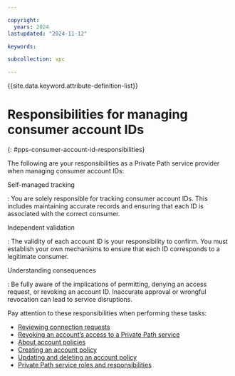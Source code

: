 ```yaml
---

copyright:
  years: 2024
lastupdated: "2024-11-12"

keywords:

subcollection: vpc

---
```


{{site.data.keyword.attribute-definition-list}}

# Responsibilities for managing consumer account IDs
{: #pps-consumer-account-id-responsibilities}

The following are your responsibilities as a Private Path service provider when managing consumer account IDs:

Self-managed tracking

:    You are solely responsible for tracking consumer account IDs. This includes maintaining accurate records and ensuring that each ID is associated with the correct consumer.

Independent validation

:    The validity of each account ID is your responsibility to confirm. You must establish your own mechanisms to ensure that each ID corresponds to a legitimate consumer.

Understanding consequences

:    Be fully aware of the implications of permitting, denying an access request, or revoking an account ID. Inaccurate approval or wrongful revocation can lead to service disruptions.

Pay attention to these responsibilities when performing these tasks:

- [Reviewing connection requests](/docs/vpc?topic=vpc-pps-ui-reviewing)
- [Revoking an account’s access to a Private Path service](/docs/vpc?topic=vpc-pps-ui-revoke-account)
- [About account policies](/docs/vpc?topic=vpc-pps-about-account-policies)
- [Creating an account policy](/docs/vpc?topic=vpc-pps-create-account-policy)
- [Updating and deleting an account policy](/docs/vpc?topic=vpc-pps-update-account)
- [Private Path service roles and responsibilities](/docs/private-path?topic=private-path-private-path-service-roles-and-responsibilities)

